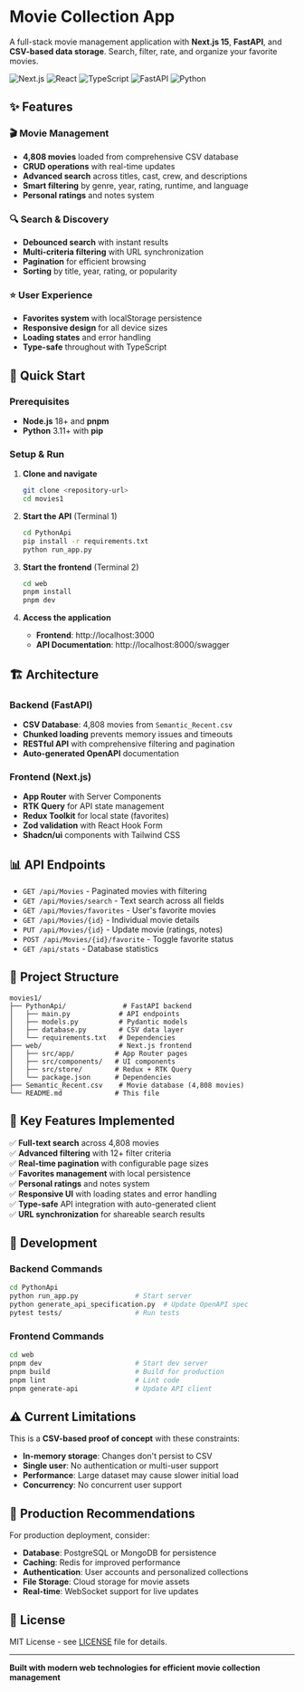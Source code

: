 # Movie Collection App

A full-stack movie management application with **Next.js 15**, **FastAPI**, and **CSV-based data storage**. Search, filter, rate, and organize your favorite movies.

![Next.js](https://img.shields.io/badge/Next.js-15.x-black?logo=next.js)
![React](https://img.shields.io/badge/React-19.x-blue?logo=react)
![TypeScript](https://img.shields.io/badge/TypeScript-5.x-blue?logo=typescript)
![FastAPI](https://img.shields.io/badge/FastAPI-Latest-green?logo=fastapi)
![Python](https://img.shields.io/badge/Python-3.11+-blue?logo=python)

## ✨ Features

### 🎬 **Movie Management**
- **4,808 movies** loaded from comprehensive CSV database
- **CRUD operations** with real-time updates
- **Advanced search** across titles, cast, crew, and descriptions
- **Smart filtering** by genre, year, rating, runtime, and language
- **Personal ratings** and notes system

### 🔍 **Search & Discovery**
- **Debounced search** with instant results
- **Multi-criteria filtering** with URL synchronization
- **Pagination** for efficient browsing
- **Sorting** by title, year, rating, or popularity

### ⭐ **User Experience**
- **Favorites system** with localStorage persistence
- **Responsive design** for all device sizes
- **Loading states** and error handling
- **Type-safe** throughout with TypeScript

## 🚀 Quick Start

### Prerequisites
- **Node.js** 18+ and **pnpm**
- **Python** 3.11+ with **pip**

### Setup & Run

1. **Clone and navigate**
   ```bash
   git clone <repository-url>
   cd movies1
   ```

2. **Start the API** (Terminal 1)
   ```bash
   cd PythonApi
   pip install -r requirements.txt
   python run_app.py
   ```

3. **Start the frontend** (Terminal 2)
   ```bash
   cd web
   pnpm install
   pnpm dev
   ```

4. **Access the application**
   - **Frontend**: http://localhost:3000
   - **API Documentation**: http://localhost:8000/swagger

## 🏗️ Architecture

### Backend (FastAPI)
- **CSV Database**: 4,808 movies from `Semantic_Recent.csv`
- **Chunked loading** prevents memory issues and timeouts
- **RESTful API** with comprehensive filtering and pagination
- **Auto-generated OpenAPI** documentation

### Frontend (Next.js)
- **App Router** with Server Components
- **RTK Query** for API state management
- **Redux Toolkit** for local state (favorites)
- **Zod validation** with React Hook Form
- **Shadcn/ui** components with Tailwind CSS

## 📊 API Endpoints

- `GET /api/Movies` - Paginated movies with filtering
- `GET /api/Movies/search` - Text search across all fields
- `GET /api/Movies/favorites` - User's favorite movies
- `GET /api/Movies/{id}` - Individual movie details
- `PUT /api/Movies/{id}` - Update movie (ratings, notes)
- `POST /api/Movies/{id}/favorite` - Toggle favorite status
- `GET /api/stats` - Database statistics

## 📁 Project Structure

```
movies1/
├── PythonApi/              # FastAPI backend
│   ├── main.py            # API endpoints
│   ├── models.py          # Pydantic models
│   ├── database.py        # CSV data layer
│   └── requirements.txt   # Dependencies
├── web/                   # Next.js frontend
│   ├── src/app/          # App Router pages
│   ├── src/components/   # UI components
│   ├── src/store/        # Redux + RTK Query
│   └── package.json      # Dependencies
├── Semantic_Recent.csv    # Movie database (4,808 movies)
└── README.md             # This file
```

## 🎯 Key Features Implemented

✅ **Full-text search** across 4,808 movies  
✅ **Advanced filtering** with 12+ filter criteria  
✅ **Real-time pagination** with configurable page sizes  
✅ **Favorites management** with local persistence  
✅ **Personal ratings** and notes system  
✅ **Responsive UI** with loading states and error handling  
✅ **Type-safe** API integration with auto-generated client  
✅ **URL synchronization** for shareable search results  

## 🔧 Development

### Backend Commands
```bash
cd PythonApi
python run_app.py              # Start server
python generate_api_specification.py  # Update OpenAPI spec
pytest tests/                  # Run tests
```

### Frontend Commands
```bash
cd web
pnpm dev                       # Start dev server
pnpm build                     # Build for production
pnpm lint                      # Lint code
pnpm generate-api              # Update API client
```

## ⚠️ Current Limitations

This is a **CSV-based proof of concept** with these constraints:
- **In-memory storage**: Changes don't persist to CSV
- **Single user**: No authentication or multi-user support
- **Performance**: Large dataset may cause slower initial load
- **Concurrency**: No concurrent user support

## 🚀 Production Recommendations

For production deployment, consider:
- **Database**: PostgreSQL or MongoDB for persistence
- **Caching**: Redis for improved performance
- **Authentication**: User accounts and personalized collections
- **File Storage**: Cloud storage for movie assets
- **Real-time**: WebSocket support for live updates

## 📄 License

MIT License - see [LICENSE](LICENSE) file for details.

---

**Built with modern web technologies for efficient movie collection management**